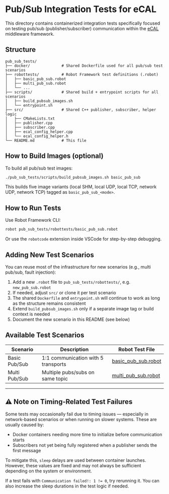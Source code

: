 # Pub/Sub Integration Tests for eCAL

This directory contains containerized integration tests specifically focused on testing pub/sub (publisher/subscriber) communication within the [eCAL](https://github.com/eclipse-ecal/ecal) middleware framework.

## Structure

```text
pub_sub_tests/
├── docker/              # Shared Dockerfile used for all pub/sub test scenarios
├── robottests/          # Robot Framework test definitions (.robot)
│   ├── basic_pub_sub.robot
│   ├── multi_pub_sub.robot
│   └── ...
├── scripts/             # Shared build + entrypoint scripts for all scenarios
│   ├── build_pubsub_images.sh
│   └── entrypoint.sh
├── src/                 # Shared C++ publisher, subscriber, helper logic
│   ├── CMakeLists.txt
│   ├── publisher.cpp
│   ├── subscriber.cpp
│   ├── ecal_config_helper.cpp
│   └── ecal_config_helper.h
└── README.md            # This file
```

## How to Build Images (optional)

To build all pub/sub test images:

```bash
./pub_sub_tests/scripts/build_pubsub_images.sh basic_pub_sub
```

This builds five image variants (local SHM, local UDP, local TCP, network UDP, network TCP) tagged as `basic_pub_sub_<mode>`.

## How to Run Tests

Use Robot Framework CLI:

```bash
robot pub_sub_tests/robottests/basic_pub_sub.robot
```

Or use the `robotcode` extension inside VSCode for step-by-step debugging.

## Adding New Test Scenarios

You can reuse most of the infrastructure for new scenarios (e.g., multi pub/sub, fault injection):

1. Add a new `.robot` file to `pub_sub_tests/robottests/`, e.g. `new_pub_sub.robot`
2. If needed, adjust `src/` or clone it per test scenario
3. The shared `Dockerfile` and `entrypoint.sh` will continue to work as long as the structure remains consistent
4. Extend `build_pubsub_images.sh` only if a separate image tag or build context is needed
5. Document the new scenario in this README (see below)

## Available Test Scenarios

| Scenario      | Description                         | Robot Test File                                         |
| ------------- | ----------------------------------- | ------------------------------------------------------- |
| Basic Pub/Sub | 1:1 communication with 5 transports | [basic\_pub\_sub.robot](robottests/basic_pub_sub.robot) |
| Multi Pub/Sub | Multiple pubs/subs on same topic    | [multi\_pub\_sub.robot](robottests/multi_pub_sub.robot) |

---

## ⚠️ Note on Timing-Related Test Failures

Some tests may occasionally fail due to timing issues — especially in network-based scenarios or when running on slower systems. These are usually caused by:

* Docker containers needing more time to initialize before communication starts
* Subscribers not yet being fully registered when a publisher sends the first message

To mitigate this, `sleep` delays are used between container launches. However, these values are fixed and may not always be sufficient depending on the system or environment.

If a test fails with `Communication failed!: 1 != 0`, try rerunning it. You can also increase the sleep durations in the test logic if needed.
